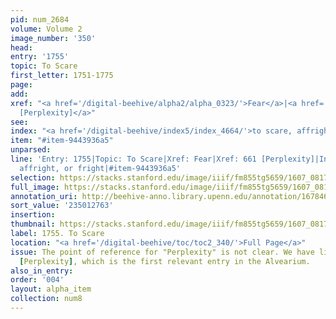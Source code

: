 ```yaml
---
pid: num_2684
volume: Volume 2
image_number: '350'
head:
entry: '1755'
topic: To Scare
first_letter: 1751-1775
page:
add:
xref: "<a href='/digital-beehive/alpha2/alpha_0323/'>Fear</a>|<a href='/digital-beehive/num3/num_0912/'>661
  [Perplexity]</a>"
see:
index: "<a href='/digital-beehive/index5/index_4664/'>to scare, affright, or fright</a>"
item: "#item-9443936a5"
unparsed:
line: 'Entry: 1755|Topic: To Scare|Xref: Fear|Xref: 661 [Perplexity]|Index: to scare,
  affright, or fright|#item-9443936a5'
selection: https://stacks.stanford.edu/image/iiif/fm855tg5659/1607_0817/924,2763,2736,353/full/0/default.jpg
full_image: https://stacks.stanford.edu/image/iiif/fm855tg5659/1607_0817/full/full/0/default.jpg
annotation_uri: http://beehive-anno.library.upenn.edu/annotation/1678466638713
sort_value: '235012763'
insertion:
thumbnail: https://stacks.stanford.edu/image/iiif/fm855tg5659/1607_0817/924,2763,600,180/250,/0/default.jpg
label: 1755. To Scare
location: "<a href='/digital-beehive/toc/toc2_340/'>Full Page</a>"
issue: The point of reference for "Perplexity" is not clear. We have linked to 661
  [Perplexity], which is the first relevant entry in the Alvearium.
also_in_entry:
order: '004'
layout: alpha_item
collection: num8
---
```

